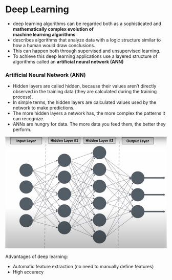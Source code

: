 # Deep Learning
- deep learning algorithms can be regarded both as a sophisticated and **mathematically complex evolution of  
machine learning algorithms**  
- describes algorithms that analyze data with a logic structure similar to how a human would draw conclusions.  
- This can happen both through supervised and unsupervised learning.  
- To achieve this deep learning applications use a layered structure of algorithms called an **artificial neural network (ANN)**

### Artificial Neural Network (ANN)
- Hidden layers are called hidden, because their values aren’t directly observed in the training data (they are calculated during the training process).  
- In simple terms, the hidden layers are calculated values used by the network to make predictions.  
- The more hidden layers a network has, the more complex the patterns it can recognize.  
- ANNs are hungry for data. The more data you feed them, the better they perform.  

<img src="../images/ANN.png" alt="Neural Network" width="700">  

Advantages of deep learning:
- Automatic feature extraction (no need to manually define features)
- High accuracy
